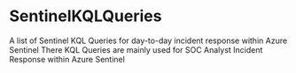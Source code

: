 # SentinelKQLQueries
A list of Sentinel KQL Queries for day-to-day incident response within Azure Sentinel
There KQL Queries are mainly used for SOC Analyst Incident Response within Azure Sentinel
